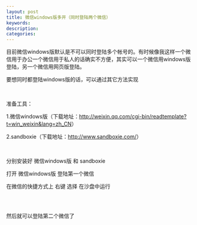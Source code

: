 ```yaml
---
layout: post
title: 微信windows版多开（同时登陆两个微信）
keywords:
description:
categories:
---
```

<p>目前微信windows版默认是不可以同时登陆多个帐号的。有时候像我这样一个微信用于办公一个微信用于私人的话确实不方便，其实可以一个微信用windows版登陆，另一个微信用网页版登陆。</p>
<p>要想同时都登陆windows版的话，可以通过其它方法实现</p>
<p>&nbsp;</p>
<p>准备工具：</p>
<p>1.微信windows版（下载地址：<a title="http://weixin.qq.com/cgi-bin/readtemplate?t=win_weixin&amp;lang=zh_CN" href="http://weixin.qq.com/cgi-bin/readtemplate?t=win_weixin&amp;lang=zh_CN" target="_blank">http://weixin.qq.com/cgi-bin/readtemplate?t=win_weixin&amp;lang=zh_CN</a>）</p>
<p>2.sandboxie（下载地址：<a title="http://www.sandboxie.com/" href="http://www.sandboxie.com/" target="_blank">http://www.sandboxie.com/</a>）</p>
<p>&nbsp;</p>
<p>分别安装好&nbsp;微信windows版 和&nbsp;sandboxie</p>
<p>打开&nbsp;微信windows版&nbsp;登陆第一个微信</p>
<p>在微信的快捷方式上 右键 选择 在沙盘中运行</p>
<p><img src="/images/blog/271657420991181.jpg" alt="" /></p>
<p>&nbsp;</p>
<p>然后就可以登陆第二个微信了</p>
<p><img src="/images/blog/271658496463546.jpg" alt="" /></p>
<p>&nbsp;</p>
    
